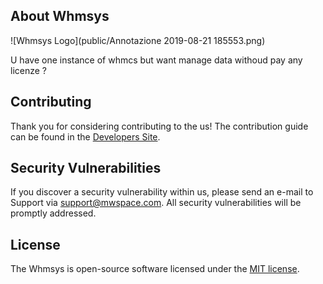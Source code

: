 ## About Whmsys

![Whmsys Logo](public/Annotazione 2019-08-21 185553.png)

U have one instance of whmcs but want manage data withoud pay any licenze ?

## Contributing

Thank you for considering contributing to the us! The contribution guide can be found in the [Developers Site](https://mwspace.com).

## Security Vulnerabilities

If you discover a security vulnerability within us, please send an e-mail to Support via [support@mwspace.com](mailto:support@mwspace.com). All security vulnerabilities will be promptly addressed.

## License

The Whmsys is open-source software licensed under the [MIT license](https://opensource.org/licenses/MIT).
